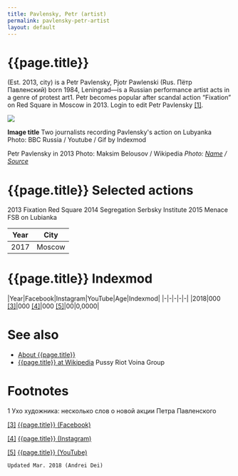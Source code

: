 ```yaml
---
title: Pavlensky, Petr (artist)
permalink: pavlensky-petr-artist
layout: default
---
```


# {{page.title}}

(Est. 2013, city) is a Petr Pavlensky, Pjotr Pawlenski (Rus. Пётр Павленский) born 1984, Leningrad—is a Russian performance artist acts in a genre of protest art1. Petr becomes popular after scandal action “Fixation” on Red Square in Moscow in 2013. Login to edit Petr Pavlensky <span id="a1">[\[1\]](#f1)</span>.

![](/encyclopedia/images/image-name.jpg)

**Image title**
Two journalists recording Pavlensky's action on Lubyanka
Photo: BBC Russia / Youtube / Gif by Indexmod

Petr Pavlensky in 2013
Photo: Maksim Belousov / Wikipedia
*Photo: [Name](index) / [Source](index)*

# {{page.title}} Selected actions
 2013	 Fixation	 Red Square
 2014	 Segregation	 Serbsky Institute
 2015	 Menace	 FSB on Lubianka


|Year|City|
|-|-|
|2017|Moscow|

# {{page.title}} Indexmod

|Year|Facebook|Instagram|YouTube|Age|Indexmod|
|-|-|-|-|-|
|2018|000 <span id="a3">[\[3\]](#f3)</span>|000 <span id="a4">[\[4\]](#f4)</span>|000 <span id="a5">[\[5\]](#f5)</span>|00|0,0000|


# See also

+ [About {{page.title}}](index)
+ [{{page.title}} at Wikipedia](index)
Pussy Riot
Voina Group

# Footnotes

1 Ухо художника: несколько слов о новой акции Петра Павленского

[[3]](#a3) <span id="f3"></span> [{{page.title}} (Facebook)](index)

[[4]](#a4) <span id="f4"></span> [{{page.title}} (Instagram)](index)

[[5]](#a5) <span id="f5"></span> [{{page.title}} (YouTube)](index)

`Updated Mar. 2018 (Andrei Dei)`
